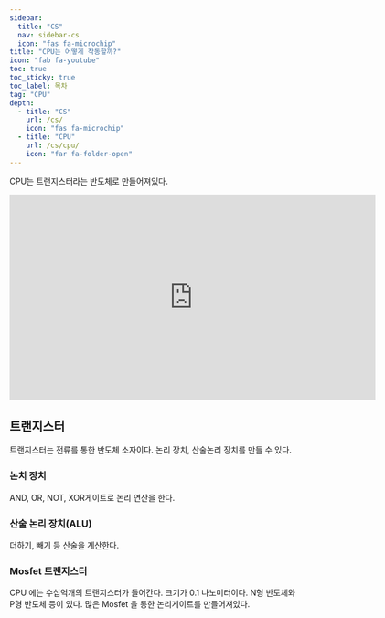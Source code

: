 ```yaml
---
sidebar:
  title: "CS"
  nav: sidebar-cs
  icon: "fas fa-microchip"
title: "CPU는 어떻게 작동할까?"
icon: "fab fa-youtube"
toc: true
toc_sticky: true
toc_label: 목차
tag: "CPU"
depth:
  - title: "CS"
    url: /cs/
    icon: "fas fa-microchip"
  - title: "CPU"
    url: /cs/cpu/
    icon: "far fa-folder-open"
---
```

CPU는 트랜지스터라는 반도체로 만들어져있다.
<iframe width="640" height="360" src="https://www.youtube-nocookie.com/embed/Fg00LN30Ezg" frameborder="0" allowfullscreen></iframe>

## 트랜지스터
트랜지스터는 전류를 통한 반도체 소자이다.
논리 장치, 산술논리 장치를 만들 수 있다.


### 논치 장치
AND, OR, NOT, XOR게이트로 논리 연산을 한다.

### 산술 논리 장치(ALU)
더하기, 빼기 등 산술을 계산한다.

### Mosfet 트랜지스터
CPU 에는 수십억개의 트랜지스터가 들어간다.
크기가 0.1 나노미터이다.
N형 반도체와 P형 반도체 등이 있다.
많은 Mosfet 을 통한 논리게이트를 만들어져있다.

